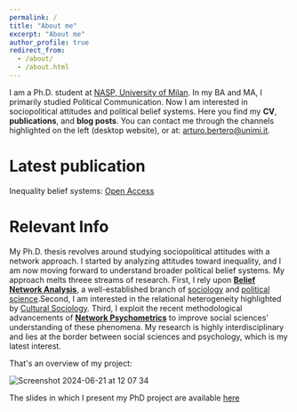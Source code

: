 ```yaml
---
permalink: /
title: "About me"
excerpt: "About me"
author_profile: true
redirect_from: 
  - /about/
  - /about.html
---
```


I am a Ph.D. student at [NASP, University of Milan](https://www.nasp.eu/people/students/students-cohorts/arturo-bertero.html). In my BA and MA, I primarily studied Political Communication. Now I am interested in sociopolitical attitudes and political belief systems. Here you find my **CV**, **publications**, and **blog posts**. You can contact me through the channels highlighted on the left (desktop website), or at: arturo.bertero@unimi.it. 

Latest publication
======
Inequality belief systems: [Open Access](https://link.springer.com/article/10.1007/s11205-024-03352-5?utm_source=rct_congratemailt&utm_medium=email&utm_campaign=oa_20240717&utm_content=10.1007/s11205-024-03352-5)

Relevant Info
======
My Ph.D. thesis revolves around studying sociopolitical attitudes with a network approach. I started by analyzing attitudes toward inequality, and I am now moving forward to understand broader political belief systems. My approach melts threee streams of research. First, I rely upon [**Belief Network Analysis**](https://www.journals.uchicago.edu/doi/abs/10.1086/691274), a well-established branch of [sociology](https://www.cambridge.org/core/journals/european-journal-of-sociology-archives-europeennes-de-sociologie/article/searching-for-homo-economicus/A1F33AFB1DADF31BF940D2D7C266ACB4) and [political science](https://www.tandfonline.com/doi/pdf/10.1080/08913810608443650).Second, I am interested in the relational heterogeneity highlighted by [Cultural Sociology](https://www.sciencedirect.com/science/article/abs/pii/S0304422X17301535). Third, I exploit the recent methodological advancements of [**Network Psychometrics**](https://www.nature.com/articles/s43586-021-00055-w) to improve social sciences' understanding of these phenomena. My research is highly interdisciplinary and lies at the border between social sciences and psychology, which is my latest interest. 

That's an overview of my project: 

![Screenshot 2024-06-21 at 12 07 34](https://github.com/arturobertero/arturobertero.github.io/assets/110384763/b01d3f77-bb42-45b2-a276-552532878a41)

The slides in which I present my PhD project are available [here](https://arturobertero.github.io/files/PROJ.pdf)
